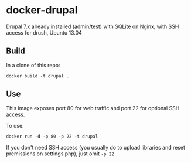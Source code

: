 # docker-drupal

Drupal 7.x already installed (admin/test) 
with SQLite on Nginx, with SSH access for drush, Ubuntu 13.04

## Build

In a clone of this repo:

`docker build -t drupal .`

## Use

This image exposes port 80 for web traffic and port 22 for optional SSH access.

To use:

`docker run -d -p 80 -p 22 -t drupal`

If you don't need SSH access (you usually do to upload libraries and reset premissions on settings.php), just omit `-p 22`
